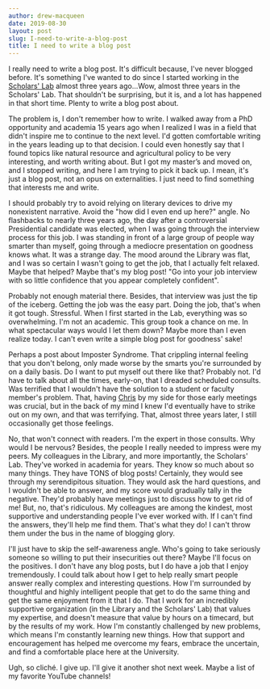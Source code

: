 ```yaml
---
author: drew-macqueen
date: 2019-08-30
layout: post
slug: I-need-to-write-a-blog-post
title: I need to write a blog post
---
```


I really need to write a blog post. It's difficult because, I've never blogged before. It's something I've wanted to do since I started working in the [Scholars' Lab](https://scholarslab.lib.virginia.edu/) almost three years ago...Wow, almost three years in the Scholars' Lab. That shouldn't be surprising, but it is, and a lot has happened in that short time. Plenty to write a blog post about.

The problem is, I don't remember how to write. I walked away from a PhD opportunity and academia 15 years ago when I realized I was in a field that didn't inspire me to continue to the next level. I'd gotten comfortable writing in the years leading up to that decision. I could even honestly say that I found topics like natural resource and agricultural policy to be very interesting, and worth writing about. But I got my master’s and moved on, and I stopped writing, and here I am trying to pick it back up. I mean, it's just a blog post, not an opus on externalities. I just need to find something that interests me and write. 

I should probably try to avoid relying on literary devices to drive my nonexistent narrative. Avoid the "how did I even end up here?" angle. No flashbacks to nearly three years ago, the day after a controversial Presidential candidate was elected, when I was going through the interview process for this job. I was standing in front of a large group of people way smarter than myself, going through a mediocre presentation on goodness knows what. It was a strange day. The mood around the Library was flat, and I was so certain I wasn't going to get the job, that I actually felt relaxed. Maybe that helped? Maybe that's my blog post! "Go into your job interview with so little confidence that you appear completely confident". 

Probably not enough material there. Besides, that interview was just the tip of the iceberg. Getting the job was the easy part. Doing the job, that's when it got tough. Stressful. When I first started in the Lab, everything was so overwhelming. I'm not an academic. This group took a chance on me. In what spectacular ways would I let them down? Maybe more than I even realize today. I can't even write a simple blog post for goodness' sake!

Perhaps a post about Imposter Syndrome. That crippling internal feeling that you don't belong, only made worse by the smarts you're surrounded by on a daily basis. Do I want to put myself out there like that? Probably not. I'd have to talk about all the times, early-on, that I dreaded scheduled consults. Was terrified that I wouldn't have the solution to a student or faculty member's problem. That, having [Chris](https://scholarslab.lib.virginia.edu/people/chris-gist/) by my side for those early meetings was crucial, but in the back of my mind I knew I'd eventually have to strike out on my own, and that was terrifying. That, almost three years later, I still occasionally get those feelings.

No, that won't connect with readers. I'm the expert in those consults. Why would I be nervous? Besides, the people I really needed to impress were my peers. My colleagues in the Library, and more importantly, the Scholars' Lab. They've worked in academia for years. They know so much about so many things. They have TONS of blog posts! Certainly, they would see through my serendipitous situation. They would ask the hard questions, and I wouldn't be able to answer, and my score would gradually tally in the negative. They'd probably have meetings just to discuss how to get rid of me! But, no, that's ridiculous. My colleagues are among the kindest, most supportive and understanding people I've ever worked with. If I can't find the answers, they'll help me find them. That's what they do! I can't throw them under the bus in the name of blogging glory. 

I'll just have to skip the self-awareness angle. Who's going to take seriously someone so willing to put their insecurities out there? Maybe I'll focus on the positives. I don't have any blog posts, but I do have a job that I enjoy tremendously. I could talk about how I get to help really smart people answer really complex and interesting questions. How I'm surrounded by thoughtful and highly intelligent people that get to do the same thing and get the same enjoyment from it that I do. That I work for an incredibly supportive organization (in the Library and the Scholars' Lab) that values my expertise, and doesn't measure that value by hours on a timecard, but by the results of my work.  How I'm constantly challenged by new problems, which means I'm constantly learning new things. How that support and encouragement has helped me overcome my fears, embrace the uncertain, and find a comfortable place here at the University.

Ugh, so cliché. I give up. I'll give it another shot next week. Maybe a list of my favorite YouTube channels!
